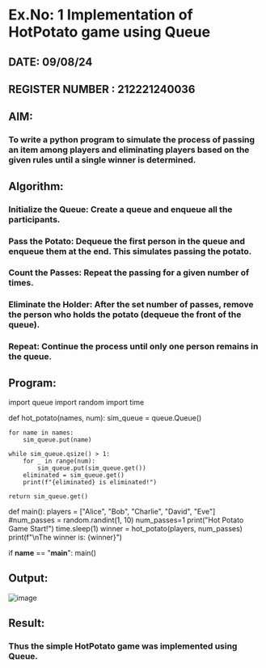 # Ex.No: 1 Implementation of HotPotato game using Queue
## DATE: 09/08/24
## REGISTER NUMBER : 212221240036
## AIM:
### To write a python program to simulate the process of passing an item among players and eliminating players based on the given rules until a single winner is determined.

## Algorithm:
### Initialize the Queue: Create a queue and enqueue all the participants.
### Pass the Potato: Dequeue the first person in the queue and enqueue them at the end. This simulates passing the potato.
### Count the Passes: Repeat the passing for a given number of times.
### Eliminate the Holder: After the set number of passes, remove the person who holds the potato (dequeue the front of the queue).
### Repeat: Continue the process until only one person remains in the queue.
## Program: 

import queue
import random
import time

def hot_potato(names, num):
    sim_queue = queue.Queue()

    for name in names:
        sim_queue.put(name)

    while sim_queue.qsize() > 1:
        for _ in range(num):
            sim_queue.put(sim_queue.get())
        eliminated = sim_queue.get()
        print(f"{eliminated} is eliminated!")

    return sim_queue.get()

def main():
    players = ["Alice", "Bob", "Charlie", "David", "Eve"]
    #num_passes = random.randint(1, 10)
    num_passes=1
    print("Hot Potato Game Start!")
    time.sleep(1)
    winner = hot_potato(players, num_passes)
    print(f"\nThe winner is: {winner}")

if __name__ == "__main__":
    main()

## Output:
![image](https://github.com/user-attachments/assets/4636460c-f426-44cb-9645-0308383ce7d1)

## Result:
### Thus the simple HotPotato game was implemented using Queue.
